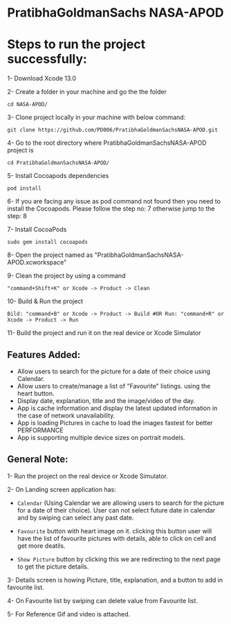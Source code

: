 # PratibhaGoldmanSachs NASA-APOD

# Steps to run the project successfully:

1- Download Xcode 13.0

2- Create a folder in your machine and go the the folder

   `cd NASA-APOD/`
   
3- Clone project locally in your machine with below command:

    git clone https://github.com/PD006/PratibhaGoldmanSachsNASA-APOD.git
   
4- Go to the root directory where PratibhaGoldmanSachsNASA-APOD project is 

    cd PratibhaGoldmanSachsNASA-APOD/
   
5- Install Cocoapods dependencies

    pod install
   
6- If you are facing any issue as pod command not found then you need to install the Cocoapods. Please follow the step no: 7 otherwise jump to the step: 8

7- Install CocoaPods

    sudo gem install cocoapods
   
8- Open the project named as "PratibhaGoldmanSachsNASA-APOD.xcworkspace"

9- Clean the project by using a command
   
   `"command+Shift+K" or Xcode -> Product -> Clean`
   
10- Build & Run the project

   `Bild: "command+B" or Xcode -> Product -> Build #OR
    Run: "command+R" or Xcode -> Product -> Run`
    
11- Build the project and run it on the real device or Xcode Simulator

## Features Added:

- Allow users to search for the picture for a date of their choice using Calendar.
- Allow users to create/manage a list of "Favourite" listings. using the heart button.
- Display date, explanation, title and the image/video of the day.
- App is cache information and display the latest updated information in the case of network unavailability.
- App is loading Pictures in cache to load the images fastest for better PERFORMANCE
- App is supporting multiple device sizes on portrait models.

## General Note:

1- Run the project on the real device or Xcode Simulator.

2- On Landing screen application has:

- `Calendar` (Using Calendar we are allowing users to search for the picture for a date of their choice). User can not select future date in calendar and by swiping can select any past date.

- `Favourite` button with heart image on it. clicking this button user will have the list of favourite pictures with details, able to click on cell and get more deatils. 

- `Show Picture` button by clicking this we are redirecting to the next page to get the picture details.

3- Details screen is howing Picture, title, explanation, and a button to add in favourite list.

4- On Favourite list by swiping can delete value from Favourite list.

5- For Reference Gif and video is attached.


